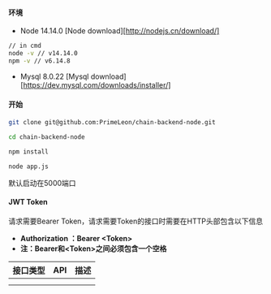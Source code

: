 #### 环境

* Node 14.14.0 [Node download][http://nodejs.cn/download/]

```bash
// in cmd
node -v // v14.14.0
npm -v // v6.14.8
```

* Mysql 8.0.22 [Mysql download][https://dev.mysql.com/downloads/installer/]

#### 开始

```bash
git clone git@github.com:PrimeLeon/chain-backend-node.git

cd chain-backend-node

npm install

node app.js
```

默认启动在5000端口

#### JWT Token

请求需要Bearer Token，请求需要Token的接口时需要在HTTP头部包含以下信息

* **Authorization ：Bearer \<Token\>**
* **注：Bearer和\<Token\>之间必须包含一个空格**

| 接口类型 | API | 描述 |
| :----: | ------ | ------ |
|          |      |      |
|          |      |      |
